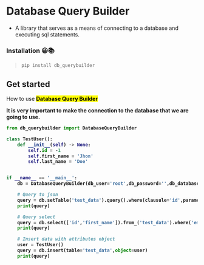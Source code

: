 # Database Query Builder 

- A library that serves as a means of connecting to a database and executing sql statements.

### Installation 😀📚
> ````pip install db_querybuilder````

## Get started 
How to use  <mark><b>Database Query Builder<b><mark>

It is very important to make the connection to the database that we are going to use.

````python
from db_querybuilder import DatabaseQueryBuilder

class TestUser():
    def __init__(self) -> None:
        self.id = -1
        self.first_name = 'Jhon'
        self.last_name = 'Doe'


if __name__ == '__main__':
    db = DatabaseQueryBuilder(db_user='root',db_password='',db_database='test',db_port=3306)

    # Query to json
    query = db.setTable('test_data').query().where(clausule='id',parameter=1).toJson()
    print(query)

    # Query select
    query = db.select(['id','first_name']).from_('test_data').where('email','emaffini0@mlb.com').results()
    print(query)

    # Insert data with attributes object
    user = TestUser()
    query = db.insert(table='test_data',object=user)
    print(query)

````



